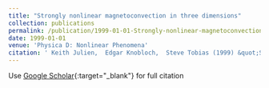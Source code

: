 ```yaml
---
title: "Strongly nonlinear magnetoconvection in three dimensions"
collection: publications
permalink: /publication/1999-01-01-Strongly-nonlinear-magnetoconvection-in-three-dimensions
date: 1999-01-01
venue: 'Physica D: Nonlinear Phenomena'
citation: ' Keith Julien,  Edgar Knobloch,  Steve Tobias (1999) &quot;Strongly nonlinear magnetoconvection in three dimensions.&quot; <i>Physica D: Nonlinear Phenomena</i>. 128, 105--129.'
---
```

Use [Google Scholar](https://scholar.google.com/scholar?q=Strongly+nonlinear+magnetoconvection+in+three+dimensions){:target="_blank"} for full citation